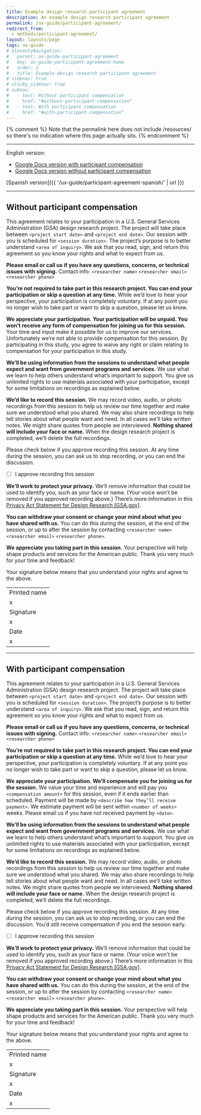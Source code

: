 ```yaml
---
title: Example design research participant agreement
description: An example design research participant agreement
permalink: /ux-guide/participant-agreement/
redirect_from:
  - methods/participant-agreement/
layout: layouts/page
tags: ux-guide
# eleventyNavigation: 
#   parent: ux-guide-participant-agreement
#   key: ux-guide-participant-agreement-home
#   order: 1
#   title: Example design research participant agreement
# sidenav: true
# sticky_sidenav: true
# subnav:
#   - text: Without participant compensation
#     href: "#without-participant-compensation"
#   - text: With participant compensation
#     href: "#with-participant-compensation"
---
```

{% comment %}
Note that the permalink here does not include /resources/ so there's no indication where this page actually sits.
{% endcomment %}

---
English version:
- [Google Docs version with participant compensation](https://docs.google.com/document/d/18GLTggHUDI5MVrmL5Lbot58EB6c6tAkMbg54GqFaETc/edit)
- [Google Docs version without participant compensation](https://docs.google.com/document/d/1EPElAVthOF2ojcoamRitDHSYK4lT9c5yFY8IBwbJNqE/edit)

[Spanish version]({{ '/ux-guide/participant-agreement-spanish/' | url }}) 

---

## Without participant compensation

This agreement relates to your participation in a U.S. General Services Administration (GSA) design research project. The project will take place between `<project start date>` and `<project end date>`. Our session with you is scheduled for `<session duration>`. The project’s purpose is to better understand `<area of inquiry>`. We ask that you read, sign, and return this agreement so you know your rights and what to expect from us. 

**Please email or call us if you have any questions, concerns, or technical issues with signing.**
Contact info: `<researcher name>` `<researcher email>` `<researcher phone>`

**You’re not required to take part in this research project. You can end your participation or skip a question at any time.** While we’d love to hear your perspective, your participation is completely voluntary. If at any point you no longer wish to take part or want to skip a question, please let us know. 

**We appreciate your participation. Your participation will be unpaid. You won’t receive any form of compensation for joining us for this session.** Your time and input make it possible for us to improve our services. Unfortunately we’re not able to provide compensation for this session. By participating in this study, you agree to waive any right or claim relating to compensation for your participation in this study. 

**We’ll be using information from the sessions to understand what people expect and want from government programs and services.** We use what we learn to help others understand what’s important to support. You give us unlimited rights to use materials associated with your participation, except for some limitations on recordings as explained below.

**We’d like to record this session.** We may record video, audio, or photo recordings from this session to help us review our time together and make sure we understood what you shared. We may also share recordings to help tell stories about what people want and need. In all cases we’ll take written notes. We might share quotes from people we interviewed. **Nothing shared will include your face or name.** When the design research project is completed, we’ll delete the full recordings. 

Please check below if you approve recording this session. At any time during the session, you can ask us to stop recording, or you can end the discussion.
- [ ] I approve recording this session

**We’ll work to protect your privacy.** We’ll remove information that could be used to identify you, such as your face or name. (Your voice won’t be removed if you approved recording above.) There’s more information in this [Privacy Act Statement for Design Research [GSA.gov]](https://www.gsa.gov/reference/gsa-privacy-program/privacy-act-statement-for-design-research).

**You can withdraw your consent or change your mind about what you have shared with us.** You can do this during the session, at the end of the session, or up to <number days> after the session by contacting `<researcher name>` `<researcher email>` `<researcher phone>`.

**We appreciate you taking part in this session.** Your perspective will help shape products and services for the American public. Thank you very much for your time and feedback!

Your signature below means that you understand your rights and agree to the above.

|                 |
|-----------------|
| Printed name    |
| x               |
| Signature       |
| x               |
| Date            |
| x               |

---

## With participant compensation

This agreement relates to your participation in a U.S. General Services Administration (GSA) design research project. The project will take place between `<project start date>` and `<project end date>`. Our session with you is scheduled for `<session duration>`. The project’s purpose is to better understand `<area of inquiry>`. We ask that you read, sign, and return this agreement so you know your rights and what to expect from us. 

**Please email or call us if you have any questions, concerns, or technical issues with signing.**
Contact info: `<researcher name>` `<researcher email>` `<researcher phone>`

**You’re not required to take part in this research project. You can end your participation or skip a question at any time.** While we’d love to hear your perspective, your participation is completely voluntary. If at any point you no longer wish to take part or want to skip a question, please let us know. 

**We appreciate your participation. We’ll compensate you for joining us for the session.** We value your time and experience and will pay you `<compensation amount>` for this session, even if it ends earlier than scheduled. Payment will be made by `<describe how they’ll receive payment>`. We estimate payment will be sent within `<number of weeks>` weeks. Please email us if you have not received payment by `<date>`.

**We’ll be using information from the sessions to understand what people expect and want from government programs and services.** We use what we learn to help others understand what’s important to support. You give us unlimited rights to use materials associated with your participation, except for some limitations on recordings as explained below.

**We’d like to record this session.** We may record video, audio, or photo recordings from this session to help us review our time together and make sure we understood what you shared. We may also share recordings to help tell stories about what people want and need. In all cases we’ll take written notes. We might share quotes from people we interviewed. **Nothing shared will include your face or name.** When the design research project is completed, we’ll delete the full recordings. 

Please check below if you approve recording this session. At any time during the session, you can ask us to stop recording, or you can end the discussion. You’d still receive compensation if you end the session early. 
- [ ] I approve recording this session

**We’ll work to protect your privacy.** We’ll remove information that could be used to identify you, such as your face or name. (Your voice won’t be removed if you approved recording above.) There’s more information in this [Privacy Act Statement for Design Research [GSA.gov]](https://www.gsa.gov/reference/gsa-privacy-program/privacy-act-statement-for-design-research).

**You can withdraw your consent or change your mind about what you have shared with us.** You can do this during the session, at the end of the session, or up to <number days> after the session by contacting `<researcher name>` `<researcher email>` `<researcher phone>`.

**We appreciate you taking part in this session.** Your perspective will help shape products and services for the American public. Thank you very much for your time and feedback!

Your signature below means that you understand your rights and agree to the above.

|                 |
|-----------------|
| Printed name    |
| x               |
| Signature       |
| x               |
| Date            |
| x               |

  
